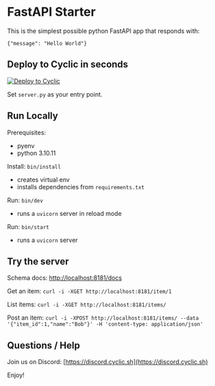 # FastAPI Starter

This is the simplest possible python FastAPI app that responds with: 
```
{"message": "Hello World"}
```

## Deploy to Cyclic in seconds 

[![Deploy to Cyclic](https://deploy.cyclic.app/button.svg)](https://deploy.cyclic.app/)

Set `server.py` as your entry point.

## Run Locally

Prerequisites:
- pyenv
- python 3.10.11

Install: `bin/install`
- creates virtual env
- installs dependencies from `requirements.txt`

Run: `bin/dev`
- runs a `uvicorn` server in reload mode

Run: `bin/start`
- runs a `uvicorn` server


## Try the server

Schema docs: [http://localhost:8181/docs](http://localhost:8181/docs)

Get an item:
`curl -i -XGET http://localhost:8181/item/1`

List items:
`curl -i -XGET http://localhost:8181/items/`

Post an item:
`curl -i -XPOST http://localhost:8181/items/ --data '{"item_id":1,"name":"Bob"}' -H 'content-type: application/json'`


## Questions / Help

Join us on Discord: [https://discord.cyclic.sh](https://discord.cyclic.sh)

Enjoy!
